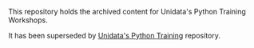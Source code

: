 This repository holds the archived content for Unidata's Python Training Workshops.

It has been superseded by [Unidata's Python Training](https://github.com/Unidata/python-training) repository.
